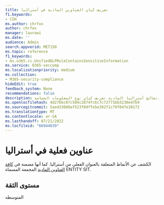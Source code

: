 ```yaml
---
title: تعريف كيان العناوين المادية في أستراليا
f1.keywords:
- CSH
ms.author: chrfox
author: chrfox
manager: laurawi
ms.date: ''
audience: Admin
search.appverid: MET150
ms.topic: reference
f1_keywords:
- ms.o365.cc.UnifiedDLPRuleContainsSensitiveInformation
ms.service: O365-seccomp
ms.localizationpriority: medium
ms.collection:
- M365-security-compliance
hideEdit: true
feedback_system: None
recommendations: false
description: تعالج أستراليا المادية تعريف كيان نوع المعلومات الحساسة.
ms.openlocfilehash: 4d276bc07c504c2874fc6c7c72f71bb3230e47b9
ms.sourcegitcommit: 5aed330d8af523f0dffe5e392f1c79f047e38172
ms.translationtype: MT
ms.contentlocale: ar-SA
ms.lasthandoff: 07/21/2022
ms.locfileid: "66944639"
---
```

# <a name="australia-physical-addresses"></a>عناوين فعلية في أستراليا

الكشف عن الأنماط المتعلقة بالعنوان الفعلي من أستراليا. كما أنها مضمنة في [كافة العناوين المادية](sit-defn-all-physical-addresses.md) المجمعة المسماة ENTITY SIT.

## <a name="confidence-level"></a>مستوى الثقة
المتوسطه

